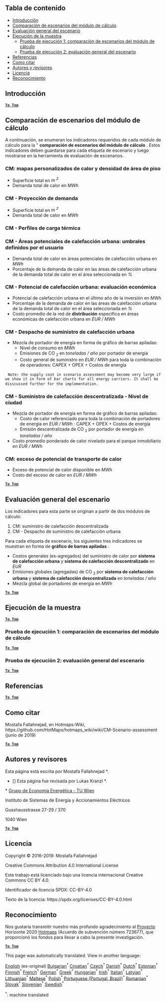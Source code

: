 <h2> Tabla de contenido </h2><ul><li> <a href="#introduction">Introducción</a> </li><li> <a href="#Calculation-module-scenario-comparison">Comparación de escenarios del módulo de cálculo</a> </li><li> <a href="#Overall-scenario-assessment">Evaluación general del escenario</a> </li><li> <a href="#sample-run">Ejecución de la muestra</a> <ul><li> <a href="#test-run-1-calculation-module-scenario-comparison">Prueba de ejecución 1: comparación de escenarios del módulo de cálculo</a> </li><li> <a href="#test-run-2-overall-scenario-assessment">Prueba de ejecución 2: evaluación general del escenario</a> </li></ul></li><li> <a href="#references">Referencias</a> </li><li> <a href="#how-to-cite">Como citar</a> </li><li> <a href="#authors-and-reviewers">Autores y revisores</a> </li><li> <a href="#license">Licencia</a> </li><li> <a href="#acknowledgement">Reconocimiento</a> </li></ul><h2> Introducción </h2><p><ins> <code><strong><a href="#table-of-contents">To Top</a></strong></code> </ins> </p><h2> Comparación de escenarios del módulo de cálculo </h2><p> A continuación, se enumeran los indicadores requeridos de cada módulo de cálculo para la &quot; <strong>comparación de escenarios del módulo de cálculo</strong> . Estos indicadores deben guardarse para cada etiqueta de escenario y luego mostrarse en la herramienta de evaluación de escenarios. </p><h3> CM: mapas personalizados de calor y densidad de área de piso </h3><ul><li> Superficie total en <em><em>m <sup>2</sup></em></em> </li><li> Demanda total de calor en <em><em>MWh</em></em> </li></ul><h3> CM - Proyección de demanda </h3><ul><li> Superficie total en <em><em>m <sup>2</sup></em></em> </li><li> Demanda total de calor en <em><em>MWh</em></em> </li></ul><h3> CM - Perfiles de carga térmica </h3><h3> CM - Áreas potenciales de calefacción urbana: umbrales definidos por el usuario </h3><ul><li> Demanda total de calor en áreas potenciales de calefacción urbana en <em><em>MWh</em></em> </li><li> Porcentaje de la demanda de calor en las áreas de calefacción urbana de la demanda total de calor en el área seleccionada en <em><em>%</em></em> </li></ul><h3> CM - Potencial de calefacción urbana: evaluación económica </h3><ul><li> Potencial de calefacción urbana en el último año de la inversión en <em><em>MWh</em></em> </li><li> Porcentaje de la demanda de calor en las áreas de calefacción urbana de la demanda total de calor en el área seleccionada en <em><em>%</em></em> </li><li> Costo promedio de la red de <strong>distribución</strong> específica en áreas económicas de calefacción urbana en <em><em>EUR / MWh</em></em> </li></ul><h3> CM - Despacho de suministro de calefacción urbana </h3><ul><li> Mezcla de portador de energía en forma de gráfico de barras apiladas: <ul><li> Nivel de consumo en <em><em>MWh</em></em> </li><li> Emisiones de CO <sub>2</sub> en <em><em>toneladas / año</em></em> por portador de energía </li><li> Costo general de suministro en <em><em>EUR / MWh</em></em> para toda la combinación de operadores: CAPEX + OPEX + Costos de energía </li></ul></li></ul><pre> <code>Note: the supply cost in scenario assessment may become very large if we show it in form of bar charts for all energy carriers. It shall be disscussed further for the implementation.</code> </pre><h3> CM - Suministro de calefacción descentralizada - Nivel de ciudad </h3><ul><li> Mezcla de portador de energía en forma de gráfico de barras apiladas: <ul><li> Costo de calor referenciado para toda la combinación de portadores de energía en <em><em>EUR / MWh</em></em> : CAPEX + OPEX + Costos de energía </li><li> Emisión descentralizada de CO <sub>2</sub> por portador de energía en <em><em>toneladas / año</em></em> </li></ul></li><li> Costo promedio ponderado de calor nivelado para el parque inmobiliario en <em><em>EUR / MWh</em></em> </li></ul><h3> CM: exceso de potencial de transporte de calor </h3><ul><li> Exceso de potencial de calor disponible en <em><em>MWh</em></em> </li><li> Costo del exceso de calor en <em><em>EUR / MWh</em></em> </li></ul><p><ins> <code><strong><a href="#table-of-contents">To Top</a></strong></code> </ins> </p><h2> Evaluación general del escenario </h2><p> Los indicadores para esta parte se originan a partir de dos módulos de cálculo: </p><ol><li> CM: suministro de calefacción descentralizada </li><li> CM - Despacho de suministro de calefacción urbana </li></ol><p> Para cada etiqueta de escenario, los siguientes tres indicadores se muestran en forma de <strong>gráfico de barras apiladas</strong> : </p><ul><li> Costos generales (es-agregados) del suministro de calor por <strong>sistema de calefacción urbana</strong> y <strong>sistema de calefacción descentralizado</strong> en <em><em>EUR</em></em> </li><li> Emisiones globales (agregadas) de CO <sub>2</sub> por <strong>sistema de calefacción urbana</strong> y <strong>sistema de calefacción descentralizada</strong> en <em><em>toneladas / año</em></em> </li><li> Mezcla global de portadores de energía en <em><em>MWh</em></em> </li></ul><p><ins> <code><strong><a href="#table-of-contents">To Top</a></strong></code> </ins> </p><h2> Ejecución de la muestra </h2><p><ins> <code><strong><a href="#table-of-contents">To Top</a></strong></code> </ins> </p><h3> Prueba de ejecución 1: comparación de escenarios del módulo de cálculo </h3><p><ins> <code><strong><a href="#table-of-contents">To Top</a></strong></code> </ins> </p><h3> Prueba de ejecución 2: evaluación general del escenario </h3><p><ins> <code><strong><a href="#table-of-contents">To Top</a></strong></code> </ins> </p><h2> Referencias </h2><p><ins> <code><strong><a href="#table-of-contents">To Top</a></strong></code> </ins> </p><h2> Como citar </h2><p> Mostafa Fallahnejad, en Hotmaps-Wiki, https://github.com/HotMaps/hotmaps_wiki/wiki/CM-Scenario-assessment (junio de 2019) </p><p><ins> <code><strong><a href="#table-of-contents">To Top</a></strong></code> </ins> </p><h2> Autores y revisores </h2><p> Esta página está escrita por Mostafa Fallahnejad *. </p><ul><li> [] Esta página fue revisada por Lukas Kranzl *. </li></ul><p> * <a href="https://eeg.tuwien.ac.at/">Grupo de Economía Energética - TU Wien</a> </p><p> Instituto de Sistemas de Energía y Accionamientos Eléctricos </p><p> Gusshausstrasse 27-29 / 370 </p><p> 1040 Wien </p><p><ins> <code><strong><a href="#table-of-contents">To Top</a></strong></code> </ins> </p><h2> Licencia </h2><p> Copyright © 2016-2019: Mostafa Fallahnejad </p><p> Creative Commons Attribution 4.0 International License </p><p> Este trabajo está licenciado bajo una licencia internacional Creative Commons CC BY 4.0. </p><p> Identificador de licencia SPDX: CC-BY-4.0 </p><p> Texto de la licencia: https://spdx.org/licenses/CC-BY-4.0.html </p><h2> Reconocimiento </h2><p> Nos gustaría transmitir nuestro más profundo agradecimiento al <a href="https://www.hotmaps-project.eu">Proyecto</a> Horizonte 2020 <a href="https://www.hotmaps-project.eu">Hotmaps</a> (Acuerdo de subvención número 723677), que proporcionó los fondos para llevar a cabo la presente investigación. </p><p><ins> <code><strong><a href="#table-of-contents">To Top</a></strong></code> </ins> </p>

This page was automatically translated. View in another language:

[English](en-CM-Scenario-assessment) (es-original) [Bulgarian](bg-CM-Scenario-assessment)<sup>\*</sup> [Croatian](hr-CM-Scenario-assessment)<sup>\*</sup> [Czech](cs-CM-Scenario-assessment)<sup>\*</sup> [Danish](da-CM-Scenario-assessment)<sup>\*</sup> [Dutch](nl-CM-Scenario-assessment)<sup>\*</sup> [Estonian](et-CM-Scenario-assessment)<sup>\*</sup> [Finnish](fi-CM-Scenario-assessment)<sup>\*</sup> [French](fr-CM-Scenario-assessment)<sup>\*</sup> [German](de-CM-Scenario-assessment)<sup>\*</sup> [Greek](el-CM-Scenario-assessment)<sup>\*</sup> [Hungarian](hu-CM-Scenario-assessment)<sup>\*</sup> [Irish](ga-CM-Scenario-assessment)<sup>\*</sup> [Italian](it-CM-Scenario-assessment)<sup>\*</sup> [Latvian](lv-CM-Scenario-assessment)<sup>\*</sup> [Lithuanian](lt-CM-Scenario-assessment)<sup>\*</sup> [Maltese](mt-CM-Scenario-assessment)<sup>\*</sup> [Polish](pl-CM-Scenario-assessment)<sup>\*</sup> [Portuguese (Portugal, Brazil)](pt-CM-Scenario-assessment)<sup>\*</sup> [Romanian](ro-CM-Scenario-assessment)<sup>\*</sup> [Slovak](sk-CM-Scenario-assessment)<sup>\*</sup> [Slovenian](sl-CM-Scenario-assessment)<sup>\*</sup>  [Swedish](sv-CM-Scenario-assessment)<sup>\*</sup> 

<sup>\*</sup>: machine translated
